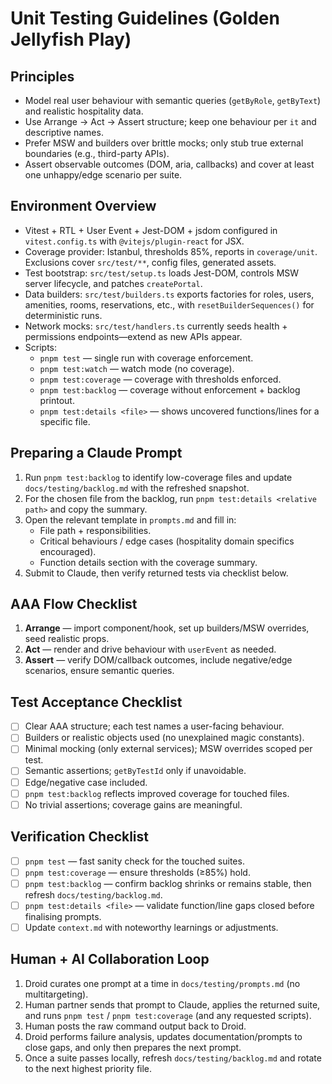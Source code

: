 # Unit Testing Guidelines (Golden Jellyfish Play)

## Principles
- Model real user behaviour with semantic queries (`getByRole`, `getByText`) and realistic hospitality data.
- Use Arrange → Act → Assert structure; keep one behaviour per `it` and descriptive names.
- Prefer MSW and builders over brittle mocks; only stub true external boundaries (e.g., third-party APIs).
- Assert observable outcomes (DOM, aria, callbacks) and cover at least one unhappy/edge scenario per suite.

## Environment Overview
- Vitest + RTL + User Event + Jest-DOM + jsdom configured in `vitest.config.ts` with `@vitejs/plugin-react` for JSX.
- Coverage provider: Istanbul, thresholds 85%, reports in `coverage/unit`. Exclusions cover `src/test/**`, config files, generated assets.
- Test bootstrap: `src/test/setup.ts` loads Jest-DOM, controls MSW server lifecycle, and patches `createPortal`.
- Data builders: `src/test/builders.ts` exports factories for roles, users, amenities, rooms, reservations, etc., with `resetBuilderSequences()` for deterministic runs.
- Network mocks: `src/test/handlers.ts` currently seeds health + permissions endpoints—extend as new APIs appear.
- Scripts:
  - `pnpm test` — single run with coverage enforcement.
  - `pnpm test:watch` — watch mode (no coverage).
  - `pnpm test:coverage` — coverage with thresholds enforced.
  - `pnpm test:backlog` — coverage without enforcement + backlog printout.
  - `pnpm test:details <file>` — shows uncovered functions/lines for a specific file.

## Preparing a Claude Prompt
1. Run `pnpm test:backlog` to identify low-coverage files and update `docs/testing/backlog.md` with the refreshed snapshot.
2. For the chosen file from the backlog, run `pnpm test:details <relative path>` and copy the summary.
3. Open the relevant template in `prompts.md` and fill in:
   - File path + responsibilities.
   - Critical behaviours / edge cases (hospitality domain specifics encouraged).
   - Function details section with the coverage summary.
4. Submit to Claude, then verify returned tests via checklist below.

## AAA Flow Checklist
1. **Arrange** — import component/hook, set up builders/MSW overrides, seed realistic props.
2. **Act** — render and drive behaviour with `userEvent` as needed.
3. **Assert** — verify DOM/callback outcomes, include negative/edge scenarios, ensure semantic queries.

## Test Acceptance Checklist
- [ ] Clear AAA structure; each test names a user-facing behaviour.
- [ ] Builders or realistic objects used (no unexplained magic constants).
- [ ] Minimal mocking (only external services); MSW overrides scoped per test.
- [ ] Semantic assertions; `getByTestId` only if unavoidable.
- [ ] Edge/negative case included.
- [ ] `pnpm test:backlog` reflects improved coverage for touched files.
- [ ] No trivial assertions; coverage gains are meaningful.

## Verification Checklist
- [ ] `pnpm test` — fast sanity check for the touched suites.
- [ ] `pnpm test:coverage` — ensure thresholds (≥85%) hold.
- [ ] `pnpm test:backlog` — confirm backlog shrinks or remains stable, then refresh `docs/testing/backlog.md`.
- [ ] `pnpm test:details <file>` — validate function/line gaps closed before finalising prompts.
- [ ] Update `context.md` with noteworthy learnings or adjustments.

## Human + AI Collaboration Loop
1. Droid curates one prompt at a time in `docs/testing/prompts.md` (no multitargeting).
2. Human partner sends that prompt to Claude, applies the returned suite, and runs `pnpm test` / `pnpm test:coverage` (and any requested scripts).
3. Human posts the raw command output back to Droid.
4. Droid performs failure analysis, updates documentation/prompts to close gaps, and only then prepares the next prompt.
5. Once a suite passes locally, refresh `docs/testing/backlog.md` and rotate to the next highest priority file.
